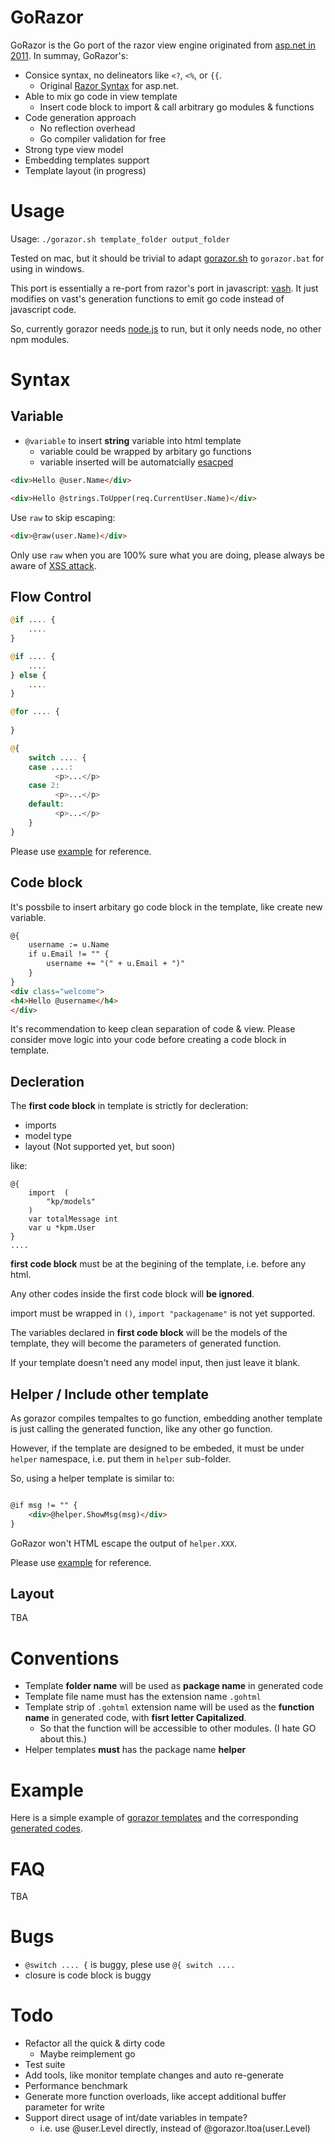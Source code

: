 # GoRazor

GoRazor is the Go port of the razor view engine originated from [asp.net in 2011](http://weblogs.asp.net/scottgu/archive/2010/07/02/introducing-razor.aspx). In summay, GoRazor's:

* Consice syntax, no delineators like `<?`, `<%`, or `{{`.
  * Original [Razor Syntax](http://www.asp.net/web-pages/tutorials/basics/2-introduction-to-asp-net-web-programming-using-the-razor-syntax) for asp.net.
* Able to mix go code in view template
  * Insert code block to import & call arbitrary go modules & functions
* Code generation approach
  * No reflection overhead
  * Go compiler validation for free
* Strong type view model
* Embedding templates support
* Template layout (in progress)

# Usage

Usage: `./gorazor.sh template_folder output_folder`

Tested on mac, but it should be trivial to adapt [gorazor.sh](https://github.com/Wuvist/gorazor/blob/master/gorazor.sh) to `gorazor.bat` for using in windows.

This port is essentially a re-port from razor's port in javascript: [vash](https://github.com/kirbysayshi/vash). It just modifies on vast's generation functions to emit go code instead of javascript code.

So, currently gorazor needs [node.js](http://nodejs.org) to run, but it only needs node, no other npm modules.

# Syntax

## Variable

* `@variable` to insert **string** variable into html template
  * variable could be wrapped by arbitary go functions
  * variable inserted will be automatcially [esacped](http://golang.org/pkg/html/template/#HTMLEscapeString)

```html
<div>Hello @user.Name</div>
```

```html
<div>Hello @strings.ToUpper(req.CurrentUser.Name)</div>
```

Use `raw` to skip escaping:

```html
<div>@raw(user.Name)</div>
```

Only use `raw` when you are 100% sure what you are doing, please always be aware of [XSS attack](http://en.wikipedia.org/wiki/Cross-site_scripting).

## Flow Control

```php
@if .... {
	....
}

@if .... {
	....
} else {
	....
}

@for .... {
	
}

@{
	switch .... {
	case ....:
	      <p>...</p>
	case 2:
	      <p>...</p>
	default:
	      <p>...</p>
	}
}
```

Please use [example](https://github.com/Wuvist/gorazor/blob/master/tpl/home.gohtml) for reference.

## Code block

It's possbile to insert arbitary go code block in the template, like create new variable.

```html
@{
	username := u.Name
	if u.Email != "" {
		username += "(" + u.Email + ")"
	}
}
<div class="welcome">
<h4>Hello @username</h4>
</div>
```

It's recommendation to keep clean separation of code & view. Please consider move logic into your code before creating a code block in template.

## Decleration

The **first code block** in template is strictly for decleration:

* imports
* model type
* layout (Not supported yet, but soon)

like:

```
@{
	import  (
		"kp/models"
	)
	var totalMessage int
	var u *kpm.User
}
....
```

**first code block** must be at the begining of the template, i.e. before any html.

Any other codes inside the first code block will **be ignored**.

import must be wrapped in `()`, `import "packagename"` is not yet supported.

The variables declared in **first code block** will be the models of the template, they will become the parameters of generated function.

If your template doesn't need any model input, then just leave it blank.

## Helper / Include other template

As gorazor compiles tempaltes to go function, embedding another template is just calling the generated function, like any other go function.

However, if the template are designed to be embeded, it must be under `helper` namespace, i.e. put them in `helper` sub-folder. 

So, using a helper template is similar to:

```html

@if msg != "" {
	<div>@helper.ShowMsg(msg)</div>
}

```

GoRazor won't HTML escape the output of `helper.XXX`.

Please use [example](https://github.com/Wuvist/gorazor/blob/master/tpl/home.gohtml) for reference.

## Layout

TBA

# Conventions

* Template **folder name** will be used as **package name** in generated code
* Template file name must has the extension name `.gohtml`
* Template strip of `.gohtml` extension name will be used as the **function name** in generated code, with **fisrt letter Capitalized**.
  * So that the function will be accessible to other modules. (I hate GO about this.)
* Helper templates **must** has the package name **helper**

# Example

Here is a simple example of [gorazor templates](https://github.com/Wuvist/gorazor/tree/master/tpl) and the corresponding [generated codes](https://github.com/Wuvist/gorazor/tree/master/gen).

# FAQ

TBA

# Bugs

* `@switch .... {` is buggy, plese use `@{ switch ....`
* closure is code block is buggy

# Todo

* Refactor all the quick & dirty code
  * Maybe reimplement go 
* Test suite
* Add tools, like monitor template changes and auto re-generate
* Performance benchmark
* Generate more function overloads, like accept additional buffer parameter for write
* Support direct usage of int/date variables in tempate?
  * i.e. use @user.Level directly, instead of @gorazor.Itoa(user.Level)
